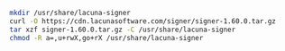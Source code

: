 ﻿```sh
mkdir /usr/share/lacuna-signer
curl -O https://cdn.lacunasoftware.com/signer/signer-1.60.0.tar.gz
tar xzf signer-1.60.0.tar.gz -C /usr/share/lacuna-signer
chmod -R a=,u+rwX,go+rX /usr/share/lacuna-signer
```
